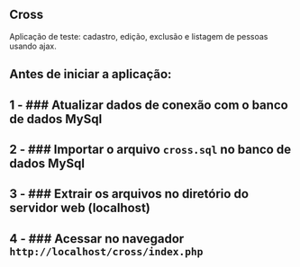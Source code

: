 ## Cross
Aplicação de teste: cadastro, edição, exclusão e listagem de pessoas usando ajax.

## Antes de iniciar a aplicação:
## 1 - ### Atualizar dados de conexão com o banco de dados MySql
## 2 - ### Importar o arquivo `cross.sql` no banco de dados MySql
## 3 - ### Extrair os arquivos no diretório do servidor web (localhost)
## 4 - ### Acessar no navegador `http://localhost/cross/index.php`